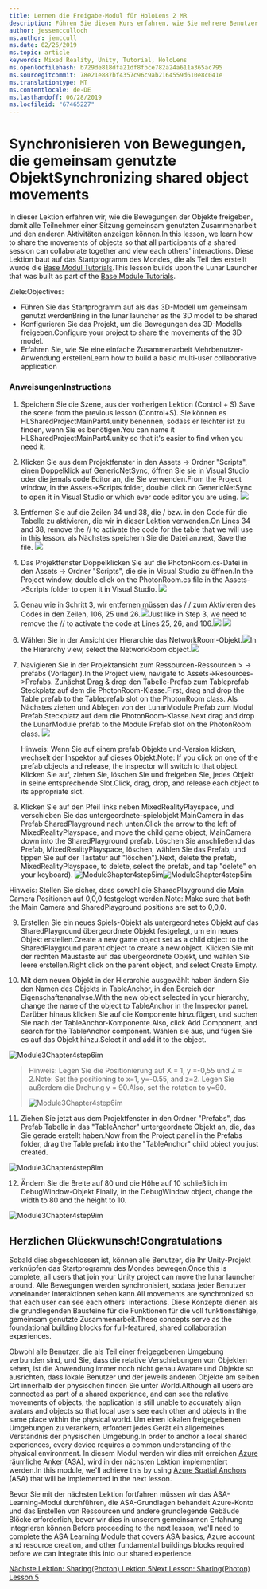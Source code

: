 ```yaml
---
title: Lernen die Freigabe-Modul für HoloLens 2 MR
description: Führen Sie diesen Kurs erfahren, wie Sie mehrere Benutzer freigegebene Umgebungen innerhalb einer HoloLens-2-Anwendung zu implementieren.
author: jessemcculloch
ms.author: jemccull
ms.date: 02/26/2019
ms.topic: article
keywords: Mixed Reality, Unity, Tutorial, HoloLens
ms.openlocfilehash: b729de818dfa21df8fbce782a24a611a365ac795
ms.sourcegitcommit: 78e21e887bf4357c96c9ab2164559d610e8c041e
ms.translationtype: MT
ms.contentlocale: de-DE
ms.lasthandoff: 06/28/2019
ms.locfileid: "67465227"
---
```

# <a name="synchronizing-shared-object-movements"></a><span data-ttu-id="01869-104">Synchronisieren von Bewegungen, die gemeinsam genutzte Objekt</span><span class="sxs-lookup"><span data-stu-id="01869-104">Synchronizing shared object movements</span></span>

<span data-ttu-id="01869-105">In dieser Lektion erfahren wir, wie die Bewegungen der Objekte freigeben, damit alle Teilnehmer einer Sitzung gemeinsam genutzten Zusammenarbeit und den anderen Aktivitäten anzeigen können.</span><span class="sxs-lookup"><span data-stu-id="01869-105">In this lesson, we learn how to share the movements of objects so that all participants of a shared session can collaborate together and view each others' interactions.</span></span> <span data-ttu-id="01869-106">Diese Lektion baut auf das Startprogramm des Mondes, die als Teil des erstellt wurde die [Base Modul Tutorials](mrlearning-base.md).</span><span class="sxs-lookup"><span data-stu-id="01869-106">This lesson builds upon the Lunar Launcher that was built as part of the [Base Module Tutorials](mrlearning-base.md).</span></span>

<span data-ttu-id="01869-107">Ziele:</span><span class="sxs-lookup"><span data-stu-id="01869-107">Objectives:</span></span>

- <span data-ttu-id="01869-108">Führen Sie das Startprogramm auf als das 3D-Modell um gemeinsam genutzt werden</span><span class="sxs-lookup"><span data-stu-id="01869-108">Bring in the lunar launcher as the 3D model to be shared</span></span>
- <span data-ttu-id="01869-109">Konfigurieren Sie das Projekt, um die Bewegungen des 3D-Modells freigeben.</span><span class="sxs-lookup"><span data-stu-id="01869-109">Configure your project to share the movements of the 3D model.</span></span>
- <span data-ttu-id="01869-110">Erfahren Sie, wie Sie eine einfache Zusammenarbeit Mehrbenutzer-Anwendung erstellen</span><span class="sxs-lookup"><span data-stu-id="01869-110">Learn how to build a basic multi-user collaborative application</span></span>

### <a name="instructions"></a><span data-ttu-id="01869-111">Anweisungen</span><span class="sxs-lookup"><span data-stu-id="01869-111">Instructions</span></span>


1. <span data-ttu-id="01869-112">Speichern Sie die Szene, aus der vorherigen Lektion (Control + S).</span><span class="sxs-lookup"><span data-stu-id="01869-112">Save the scene from the previous lesson (Control+S).</span></span> <span data-ttu-id="01869-113">Sie können es HLSharedProjectMainPart4.unity benennen, sodass er leichter ist zu finden, wenn Sie es benötigen.</span><span class="sxs-lookup"><span data-stu-id="01869-113">You can name it HLSharedProjectMainPart4.unity so that it's easier to find when you need it.</span></span>

2. <span data-ttu-id="01869-114">Klicken Sie aus dem Projektfenster in den Assets -> Ordner "Scripts", einen Doppelklick auf GenericNetSync, öffnen Sie sie in Visual Studio oder die jemals code Editor an, die Sie verwenden.</span><span class="sxs-lookup"><span data-stu-id="01869-114">From the Project window, in the Assets->Scripts folder, double click on GenericNetSync to open it in Visual Studio or which ever code editor you are using.</span></span>  ![](images/module3chapter4updatestep2.png)

3. <span data-ttu-id="01869-115">Entfernen Sie auf die Zeilen 34 und 38, die / bzw. in den Code für die Tabelle zu aktivieren, die wir in dieser Lektion verwenden.</span><span class="sxs-lookup"><span data-stu-id="01869-115">On Lines 34 and 38, remove the // to activate the code for the table that we will use in this lesson.</span></span> <span data-ttu-id="01869-116">als Nächstes speichern Sie die Datei an.</span><span class="sxs-lookup"><span data-stu-id="01869-116">next, Save the file.</span></span> ![](images/module3chapter4updatestep3.png)

4. <span data-ttu-id="01869-117">Das Projektfenster Doppelklicken Sie auf die PhotonRoom.cs-Datei in den Assets -> Ordner "Scripts", die sie in Visual Studio zu öffnen.</span><span class="sxs-lookup"><span data-stu-id="01869-117">In the Project window, double click on the PhotonRoom.cs file in the Assets->Scripts folder to open it in Visual Studio.</span></span> ![](images/module3chapter4updatestep4.png)

5. <span data-ttu-id="01869-118">Genau wie in Schritt 3, wir entfernen müssen das / / zum Aktivieren des Codes in den Zeilen, 106, 25 und 26.![](images/module3chapter4updatestep5a.png)</span><span class="sxs-lookup"><span data-stu-id="01869-118">Just like in Step 3, we need to remove the // to activate the code at Lines 25, 26, and 106.![](images/module3chapter4updatestep5a.png)</span></span> ![](images/module3chapter4updatestep5b.png)

6. <span data-ttu-id="01869-119">Wählen Sie in der Ansicht der Hierarchie das NetworkRoom-Objekt.![](images/module3chapter4updatestep6.png)</span><span class="sxs-lookup"><span data-stu-id="01869-119">In the Hierarchy view, select the NetworkRoom object.![](images/module3chapter4updatestep6.png)</span></span>

7. <span data-ttu-id="01869-120">Navigieren Sie in der Projektansicht zum Ressourcen-Ressourcen > -> prefabs (Vorlagen).</span><span class="sxs-lookup"><span data-stu-id="01869-120">In the Project view, navigate to Assets->Resources->Prefabs.</span></span> <span data-ttu-id="01869-121">Zunächst Drag & drop den Tabelle-Prefab zum Tableprefab Steckplatz auf dem die PhotonRoom-Klasse.</span><span class="sxs-lookup"><span data-stu-id="01869-121">First, drag and drop the Table prefab to the Tableprefab slot on the PhotonRoom class.</span></span> <span data-ttu-id="01869-122">Als Nächstes ziehen und Ablegen von der LunarModule Prefab zum Modul Prefab Steckplatz auf dem die PhotonRoom-Klasse.</span><span class="sxs-lookup"><span data-stu-id="01869-122">Next drag and drop the LunarModule prefab to the Module Prefab slot on the PhotonRoom class.</span></span> ![](images/module3chapter4updatestep7.png)

   <span data-ttu-id="01869-123">Hinweis: Wenn Sie auf einem prefab Objekte und-Version klicken, wechselt der Inspektor auf dieses Objekt.</span><span class="sxs-lookup"><span data-stu-id="01869-123">Note: If you click on one of the prefab objects and release, the inspector will switch to that object.</span></span> <span data-ttu-id="01869-124">Klicken Sie auf, ziehen Sie, löschen Sie und freigeben Sie, jedes Objekt in seine entsprechende Slot.</span><span class="sxs-lookup"><span data-stu-id="01869-124">Click, drag, drop, and release each object to its appropriate slot.</span></span>



8. <span data-ttu-id="01869-125">Klicken Sie auf den Pfeil links neben MixedRealityPlayspace, und verschieben Sie das untergeordnete-spielobjekt MainCamera in das Prefab SharedPlayground nach unten.</span><span class="sxs-lookup"><span data-stu-id="01869-125">Click the arrow to the left of MixedRealityPlayspace, and move the child game object, MainCamera down into the SharedPlayground prefab.</span></span> <span data-ttu-id="01869-126">Löschen Sie anschließend das Prefab, MixedRealityPlayspace, löschen, wählen Sie das Prefab, und tippen Sie auf der Tastatur auf "löschen").</span><span class="sxs-lookup"><span data-stu-id="01869-126">Next, delete the prefab, MixedRealityPlayspace, to delete, select the prefab, and tap "delete" on your keyboard).</span></span>
<span data-ttu-id="01869-127">![Module3hapter4step5im](images/module3chapter4step5im.PNG)</span><span class="sxs-lookup"><span data-stu-id="01869-127">![Module3hapter4step5im](images/module3chapter4step5im.PNG)</span></span>

<span data-ttu-id="01869-128">Hinweis:  Stellen Sie sicher, dass sowohl die SharedPlayground die Main Camera Positionen auf 0,0,0 festgelegt werden.</span><span class="sxs-lookup"><span data-stu-id="01869-128">Note:  Make sure that both the Main Camera and SharedPlayground positions are set to 0,0,0.</span></span>

9. <span data-ttu-id="01869-129">Erstellen Sie ein neues Spiels-Objekt als untergeordnetes Objekt auf das SharedPlayground übergeordnete Objekt festgelegt, um ein neues Objekt erstellen.</span><span class="sxs-lookup"><span data-stu-id="01869-129">Create a new game object set as a child object to the SharedPlayground parent object to create a new object.</span></span> <span data-ttu-id="01869-130">Klicken Sie mit der rechten Maustaste auf das übergeordnete Objekt, und wählen Sie leere erstellen.</span><span class="sxs-lookup"><span data-stu-id="01869-130">Right click on the parent object, and select Create Empty.</span></span> 

10. <span data-ttu-id="01869-131">Mit dem neuen Objekt in der Hierarchie ausgewählt haben ändern Sie den Namen des Objekts in TableAnchor, in den Bereich der Eigenschaftenanalyse.</span><span class="sxs-lookup"><span data-stu-id="01869-131">With the new object selected in your hierarchy, change the name of the object to TableAnchor in the Inspector panel.</span></span> <span data-ttu-id="01869-132">Darüber hinaus klicken Sie auf die Komponente hinzufügen, und suchen Sie nach der TableAnchor-Komponente.</span><span class="sxs-lookup"><span data-stu-id="01869-132">Also, click Add Component, and search for the TableAnchor component.</span></span> <span data-ttu-id="01869-133">Wählen sie aus, und fügen Sie es auf das Objekt hinzu.</span><span class="sxs-lookup"><span data-stu-id="01869-133">Select it and add it to the object.</span></span> 

![Module3Chapter4step6im](images/module3chapter4step7im.PNG)

> <span data-ttu-id="01869-135">Hinweis: Legen Sie die Positionierung auf X = 1, y =-0,55 und Z = 2.</span><span class="sxs-lookup"><span data-stu-id="01869-135">Note: Set the positioning to x=1, y=-0.55, and z=2.</span></span> <span data-ttu-id="01869-136">Legen Sie außerdem die Drehung y = 90.</span><span class="sxs-lookup"><span data-stu-id="01869-136">Also, set the rotation to y=90.</span></span> 
>
> ![Module3Chapter4step6im](images/module3chapter4noteim.PNG)

11. <span data-ttu-id="01869-138">Ziehen Sie jetzt aus dem Projektfenster in den Ordner "Prefabs", das Prefab Tabelle in das "TableAnchor" untergeordnete Objekt an, die, das Sie gerade erstellt haben.</span><span class="sxs-lookup"><span data-stu-id="01869-138">Now from the Project panel in the Prefabs folder, drag the Table prefab into the "TableAnchor" child object you just created.</span></span>

![Module3Chapter4step8im](images/module3chapter4step8im.PNG)



12. <span data-ttu-id="01869-140">Ändern Sie die Breite auf 80 und die Höhe auf 10 schließlich im DebugWindow-Objekt.</span><span class="sxs-lookup"><span data-stu-id="01869-140">Finally, in the DebugWindow object, change the width to 80 and the height to 10.</span></span>

![Module3Chapter4step9im](images/module3chapter4step11im.PNG)




## <a name="congratulations"></a><span data-ttu-id="01869-142">Herzlichen Glückwunsch!</span><span class="sxs-lookup"><span data-stu-id="01869-142">Congratulations</span></span>


<span data-ttu-id="01869-143">Sobald dies abgeschlossen ist, können alle Benutzer, die Ihr Unity-Projekt verknüpfen das Startprogramm des Mondes bewegen.</span><span class="sxs-lookup"><span data-stu-id="01869-143">Once this is complete, all users that join your Unity project can move the lunar launcher around.</span></span> <span data-ttu-id="01869-144">Alle Bewegungen werden synchronisiert, sodass jeder Benutzer voneinander Interaktionen sehen kann.</span><span class="sxs-lookup"><span data-stu-id="01869-144">All movements are synchronized so that each user can see each others' interactions.</span></span> <span data-ttu-id="01869-145">Diese Konzepte dienen als die grundlegenden Bausteine für die Funktionen für die voll funktionsfähige, gemeinsam genutzte Zusammenarbeit.</span><span class="sxs-lookup"><span data-stu-id="01869-145">These concepts serve as the foundational building blocks for full-featured, shared collaboration experiences.</span></span> 

<span data-ttu-id="01869-146">Obwohl alle Benutzer, die als Teil einer freigegebenen Umgebung verbunden sind, und Sie, dass die relative Verschiebungen von Objekten sehen, ist die Anwendung immer noch nicht genau Avatare und Objekte so ausrichten, dass lokale Benutzer und der jeweils anderen Objekte am selben Ort innerhalb der physischen finden Sie unter World.</span><span class="sxs-lookup"><span data-stu-id="01869-146">Although all users are connected as part of a shared experience, and can see the relative movements of objects, the application is still unable to accurately align avatars and objects so that local users see each other and objects in the same place within the physical world.</span></span> <span data-ttu-id="01869-147">Um einen lokalen freigegebenen Umgebungen zu verankern, erfordert jedes Gerät ein allgemeines Verständnis der physischen Umgebung.</span><span class="sxs-lookup"><span data-stu-id="01869-147">In order to anchor a local shared experiences, every device requires a common understanding of the physical environment.</span></span> <span data-ttu-id="01869-148">In diesem Modul werden wir dies mit erreichen [Azure räumliche Anker](<https://azure.microsoft.com/en-us/services/spatial-anchors/>) (ASA), wird in der nächsten Lektion implementiert werden.</span><span class="sxs-lookup"><span data-stu-id="01869-148">In this module, we'll achieve this by using [Azure Spatial Anchors](<https://azure.microsoft.com/en-us/services/spatial-anchors/>) (ASA) that will be implemented in the next lesson.</span></span>

<span data-ttu-id="01869-149">Bevor Sie mit der nächsten Lektion fortfahren müssen wir das ASA-Learning-Modul durchführen, die ASA-Grundlagen behandelt Azure-Konto und das Erstellen von Ressourcen und andere grundlegende Gebäude Blöcke erforderlich, bevor wir dies in unserem gemeinsamen Erfahrung integrieren können.</span><span class="sxs-lookup"><span data-stu-id="01869-149">Before proceeding to the next lesson, we'll need to complete the ASA Learning Module that covers ASA basics, Azure account and resource creation, and other fundamental buildings blocks required before we can integrate this into our shared experience.</span></span>

<span data-ttu-id="01869-150">[Nächste Lektion: Sharing(Photon) Lektion 5](mrlearning-sharing(photon)-ch5.md)</span><span class="sxs-lookup"><span data-stu-id="01869-150">[Next Lesson: Sharing(Photon) Lesson 5](mrlearning-sharing(photon)-ch5.md)</span></span>


